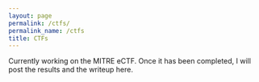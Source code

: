 ```yaml
---
layout: page
permalink: /ctfs/
permalink_name: /ctfs
title: CTFs
---
```


Currently working on the MITRE eCTF. Once it has been completed, I will post the results and the writeup here.
